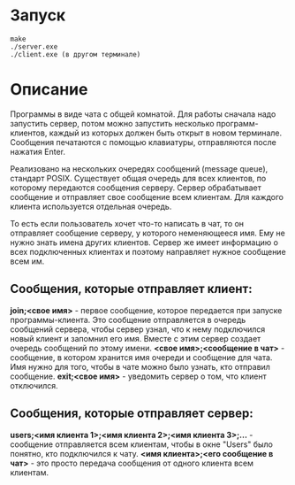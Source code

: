 # Запуск
```
make 
./server.exe
./client.exe (в другом терминале)
```

# Описание
Программы в виде чата с общей комнатой. Для работы сначала надо запустить сервер, потом можно запустить несколько программ-клиентов, каждый из которых должен быть открыт в новом терминале. Сообщения печатаются с помощью клавиатуры, отправляются после нажатия Enter.

Реализовано на нескольких очередях сообщений (message queue), стандарт POSIX. Существует общая очередь для всех клиентов, по которому передаются сообщения серверу. Сервер обрабатывает сообщение и отправляет свое сообщение всем клиентам. Для каждого клиента используется отдельная очередь. 
 
То есть если пользователь хочет что-то написать в чат, то он отправляет сообщение серверу, у которого неменяющееся имя. Ему не нужно знать имена других клиентов. Сервер же имеет информацию о всех подключенных клиентах и поэтому направляет нужное сообщение всем им. 

## Сообщения, которые отправляет клиент:
**join;<свое имя>** - первое сообщение, которое передается при запуске программы-клиента. Это сообщение отправляется в очередь сообщений сервера, чтобы сервер узнал, что к нему подключился новый клиент и запомнил его имя. Вместе с этим сервер создает очередь сообщений по этому имени.
**<свое имя>;<сообщение в чат>** - сообщение, в котором хранится имя очереди и сообщение для чата. Имя нужно для того, чтобы в чате можно было узнать, кто отправил сообщение.
**exit;<свое имя>** - уведомить сервер о том, что клиент отключился.

## Сообщения, которые отправляет сервер:
**users;<имя клиента 1>;<имя клиента 2>;<имя клиента 3>;...** - сообщение отправляется всем клиентам, чтобы в окне "Users" было понятно, кто подключился к чату.
**<имя клиента>;<его сообщение в чат>** - это просто передача сообщения от одного клиента всем клиентам.
